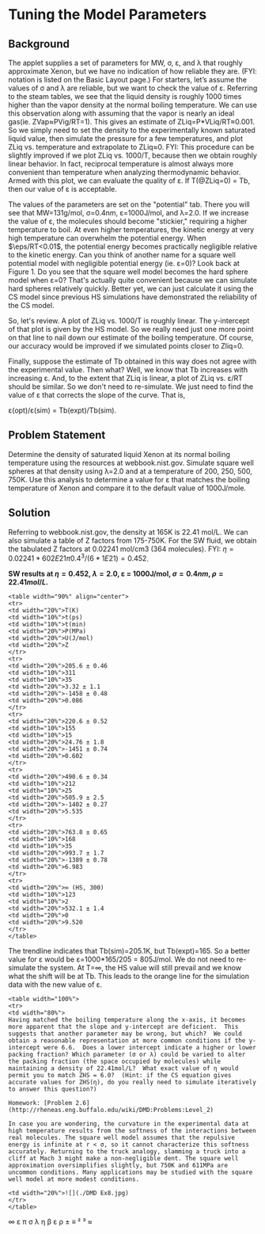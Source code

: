 

# Tuning the Model Parameters


## Background 

The applet supplies a set of parameters for MW, σ, ε, and λ that roughly approximate Xenon, but we have no indication of how reliable they are. (FYI: notation is listed on the Basic Layout page.) For starters, let’s assume the values of σ and λ are reliable, but we want to check the value of ε. Referring to the steam tables, we see that the liquid density is roughly 1000 times higher than the vapor density at the normal boiling temperature.  We can use this observation along with assuming that the vapor is nearly an ideal gas(ie. ZVap≈PVig/RT=1). This gives an estimate of ZLiq=P*VLiq/RT≈0.001. So we simply need to set the density to the experimentally known saturated liquid value, then simulate the pressure for a few temperatures, and plot ZLiq vs. temperature and extrapolate to ZLiq≈0. FYI: This procedure can be slightly improved if we plot ZLiq vs. 1000/T, because then we obtain roughly linear behavior. In fact, reciprocal temperature is almost always more convenient than temperature when analyzing thermodynamic behavior. Armed with this plot, we can evaluate the quality of ε. If T(@ZLiq=0) = Tb, then our value of ε is acceptable.  



The values of the parameters are set on the "potential" tab. There you will see that MW=131g/mol, σ=0.4nm, ε=1000J/mol, and λ=2.0. If we increase the value of ε, the molecules should become "stickier," requiring a higher temperature to boil. At even higher temperatures, the kinetic energy at very high temperature can overwhelm the potential energy. When $\eps/RT<0.01$, the potential energy becomes practically negligible relative to the kinetic energy. Can you think of another name for a square well potential model with negligible potential energy (ie. ε=0)? Look back at Figure 1. Do you see that the square well model becomes the hard sphere model when ε=0? That's actually quite convenient because we can simulate hard spheres relatively quickly. Better yet, we can just calculate it using the CS model since previous HS simulations have demonstrated the reliability of the CS model. 



So, let's review. A plot of ZLiq vs. 1000/T is roughly linear. The y-intercept of that plot is given by the HS model. So we really need just one more point on that line to nail down our estimate of the boiling temperature. Of course, our accuracy would be improved if we simulated points closer to Zliq=0. 



Finally, suppose the estimate of Tb obtained in this way does not agree with the experimental value. Then what? Well, we know that Tb increases with increasing ε. And, to the extent that ZLiq is linear, a plot of ZLiq vs. ε/RT should be similar. So we don't need to re-simulate. We just need to find the value of ε that corrects the slope of the curve. That is, 

ε(opt)/ε(sim) = Tb(expt)/Tb(sim).




## Problem Statement 
Determine the density of saturated liquid Xenon at its normal boiling temperature using the resources at webbook.nist.gov. Simulate square well spheres at that density using λ=2.0 and at a temperature of 200, 250, 500, 750K. Use this analysis to determine a value for ε that matches the boiling temperature of Xenon and compare it to the default value of 1000J/mole.


## Solution 

Referring to webbook.nist.gov, the density at 165K is 22.41 mol/L.  We can also simulate a table of Z factors from 175-750K.  For the SW fluid, we obtain the tabulated Z factors at 0.02241 mol/cm3 (364 molecules). FYI: $η=0.02241*602E21 π0.4^3/(6*1E21)=0.452$. 

**SW results at $\eta = 0.452$, $\lambda = 2.0$, ε = 1000J/mol, $\sigma = 0.4nm$, $\rho = 22.41 mol/L$.**

```
<table width="90%" align="center">
<tr>
<td width="20%">T(K)
<td width="10%">t(ps)
<td width="10%">t(min)
<td width="20%">P(MPa)
<td width="20%">U(J/mol)
<td width="20%">Z
</tr>
<tr>
<td width="20%">205.6 ± 0.46
<td width="10%">311
<td width="10%">35
<td width="20%">3.32 ± 1.1
<td width="20%">-1458 ± 0.48
<td width="20%">0.086
</tr>
<tr>
<td width="20%">220.6 ± 0.52
<td width="10%">155
<td width="10%">15
<td width="20%">24.76 ± 1.8
<td width="20%">-1451 ± 0.74
<td width="20%">0.602
</tr>
<tr>
<td width="20%">490.6 ± 0.34
<td width="10%">212
<td width="10%">25
<td width="20%">505.9 ± 2.5
<td width="20%">-1402 ± 0.27
<td width="20%">5.535
</tr>
<tr>
<td width="20%">763.8 ± 0.65
<td width="10%">168
<td width="10%">35
<td width="20%">993.7 ± 1.7
<td width="20%">-1389 ± 0.78
<td width="20%">6.983
</tr>
<tr>
<td width="20%">∞ (HS, 300)
<td width="10%">123
<td width="10%">2
<td width="20%">532.1 ± 1.4
<td width="20%">0
<td width="20%">9.520
</tr>
</table>
```

The trendline indicates that Tb(sim)=205.1K, but Tb(expt)=165.  So a better value for ε would be ε=1000*165/205 = 805J/mol.  We do not need to re-simulate the system.  At T=∞, the HS value will still prevail and we know what the shift will be at Tb.  This leads to the orange line for the simulation data with the new value of ε. 


```
<table width="100%">
<tr>
<td width="80%">
Having matched the boiling temperature along the x-axis, it becomes more apparent that the slope and y-intercept are deficient.  This suggests that another parameter may be wrong, but which?  We could obtain a reasonable representation at more common conditions if the y-intercept were 6.6.  Does a lower intercept indicate a higher or lower packing fraction? Which parameter (σ or λ) could be varied to alter the packing fraction (the space occupied by molecules) while maintaining a density of 22.41mol/L?  What exact value of η would permit you to match ZHS = 6.0?  (Hint: if the CS equation gives accurate values for ZHS(η), do you really need to simulate iteratively to answer this question?) 
 
Homework: [Problem 2.6](http://rheneas.eng.buffalo.edu/wiki/DMD:Problems:Level_2) 
 
In case you are wondering, the curvature in the experimental data at high temperature results from the softness of the interactions between real molecules. The square well model assumes that the repulsive energy is infinite at r < σ, so it cannot characterize this softness accurately. Returning to the truck analogy, slamming a truck into a cliff at Mach 3 might make a non-negligible dent. The square well approximation oversimplifies slightly, but 750K and 611MPa are uncommon conditions. Many applications may be studied with the square well model at more modest conditions.

<td width="20%">![](./DMD Ex8.jpg)
</tr>
</table>
```

 ∞ ε  π  σ λ η β ε ρ ± ≡ ² ³ ≈
